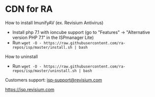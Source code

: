 # CDN for RA

How to install ImunifyAV (ex. Revisium Antivirus)

* Install php 7.1 with ioncube support (go to "Features" -> "Alternative version PHP 7.1" in the ISPmanager Lite)
* Run `wget -O - https://raw.githubusercontent.com/ra-repos/isp/master/install.sh | bash`


How to uninstall

* Run `wget -O - https://raw.githubusercontent.com/ra-repos/isp/master/uninstall.sh | bash`


Customers support: isp-support@revisium.com

https://isp.revisium.com